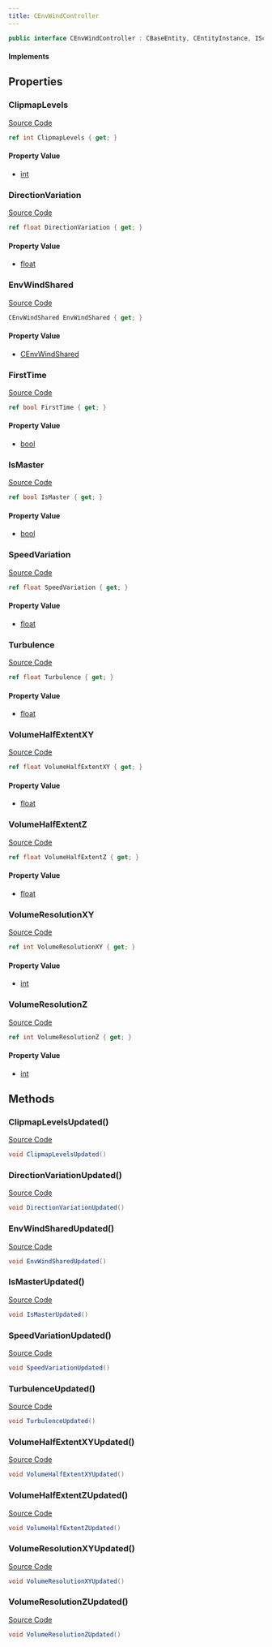 ```yaml
---
title: CEnvWindController
---
```


```csharp
public interface CEnvWindController : CBaseEntity, CEntityInstance, ISchemaClass<CEntityInstance>, ISchemaClass<CBaseEntity>, ISchemaClass<CEnvWindController>, ISchemaField, ISchemaClass, INativeHandle
```

#### Implements

## Properties

### ClipmapLevels

[Source Code](https://github.com/swiftly-solution/swiftlys2/blob/beta/managed/src/SwiftlyS2.Generated/Schemas/Interfaces/CEnvWindController.cs#L32)

```csharp
ref int ClipmapLevels { get; }
```

#### Property Value

- [int](https://learn.microsoft.com/dotnet/api/system.int32)

### DirectionVariation

[Source Code](https://github.com/swiftly-solution/swiftlys2/blob/beta/managed/src/SwiftlyS2.Generated/Schemas/Interfaces/CEnvWindController.cs#L18)

```csharp
ref float DirectionVariation { get; }
```

#### Property Value

- [float](https://learn.microsoft.com/dotnet/api/system.single)

### EnvWindShared

[Source Code](https://github.com/swiftly-solution/swiftlys2/blob/beta/managed/src/SwiftlyS2.Generated/Schemas/Interfaces/CEnvWindController.cs#L16)

```csharp
CEnvWindShared EnvWindShared { get; }
```

#### Property Value

- [CEnvWindShared](/docs/api/shared/schemadefinitions/cenvwindshared)

### FirstTime

[Source Code](https://github.com/swiftly-solution/swiftlys2/blob/beta/managed/src/SwiftlyS2.Generated/Schemas/Interfaces/CEnvWindController.cs#L36)

```csharp
ref bool FirstTime { get; }
```

#### Property Value

- [bool](https://learn.microsoft.com/dotnet/api/system.boolean)

### IsMaster

[Source Code](https://github.com/swiftly-solution/swiftlys2/blob/beta/managed/src/SwiftlyS2.Generated/Schemas/Interfaces/CEnvWindController.cs#L34)

```csharp
ref bool IsMaster { get; }
```

#### Property Value

- [bool](https://learn.microsoft.com/dotnet/api/system.boolean)

### SpeedVariation

[Source Code](https://github.com/swiftly-solution/swiftlys2/blob/beta/managed/src/SwiftlyS2.Generated/Schemas/Interfaces/CEnvWindController.cs#L20)

```csharp
ref float SpeedVariation { get; }
```

#### Property Value

- [float](https://learn.microsoft.com/dotnet/api/system.single)

### Turbulence

[Source Code](https://github.com/swiftly-solution/swiftlys2/blob/beta/managed/src/SwiftlyS2.Generated/Schemas/Interfaces/CEnvWindController.cs#L22)

```csharp
ref float Turbulence { get; }
```

#### Property Value

- [float](https://learn.microsoft.com/dotnet/api/system.single)

### VolumeHalfExtentXY

[Source Code](https://github.com/swiftly-solution/swiftlys2/blob/beta/managed/src/SwiftlyS2.Generated/Schemas/Interfaces/CEnvWindController.cs#L24)

```csharp
ref float VolumeHalfExtentXY { get; }
```

#### Property Value

- [float](https://learn.microsoft.com/dotnet/api/system.single)

### VolumeHalfExtentZ

[Source Code](https://github.com/swiftly-solution/swiftlys2/blob/beta/managed/src/SwiftlyS2.Generated/Schemas/Interfaces/CEnvWindController.cs#L26)

```csharp
ref float VolumeHalfExtentZ { get; }
```

#### Property Value

- [float](https://learn.microsoft.com/dotnet/api/system.single)

### VolumeResolutionXY

[Source Code](https://github.com/swiftly-solution/swiftlys2/blob/beta/managed/src/SwiftlyS2.Generated/Schemas/Interfaces/CEnvWindController.cs#L28)

```csharp
ref int VolumeResolutionXY { get; }
```

#### Property Value

- [int](https://learn.microsoft.com/dotnet/api/system.int32)

### VolumeResolutionZ

[Source Code](https://github.com/swiftly-solution/swiftlys2/blob/beta/managed/src/SwiftlyS2.Generated/Schemas/Interfaces/CEnvWindController.cs#L30)

```csharp
ref int VolumeResolutionZ { get; }
```

#### Property Value

- [int](https://learn.microsoft.com/dotnet/api/system.int32)

## Methods

### ClipmapLevelsUpdated()

[Source Code](https://github.com/swiftly-solution/swiftlys2/blob/beta/managed/src/SwiftlyS2.Generated/Schemas/Interfaces/CEnvWindController.cs#L46)

```csharp
void ClipmapLevelsUpdated()
```

### DirectionVariationUpdated()

[Source Code](https://github.com/swiftly-solution/swiftlys2/blob/beta/managed/src/SwiftlyS2.Generated/Schemas/Interfaces/CEnvWindController.cs#L39)

```csharp
void DirectionVariationUpdated()
```

### EnvWindSharedUpdated()

[Source Code](https://github.com/swiftly-solution/swiftlys2/blob/beta/managed/src/SwiftlyS2.Generated/Schemas/Interfaces/CEnvWindController.cs#L38)

```csharp
void EnvWindSharedUpdated()
```

### IsMasterUpdated()

[Source Code](https://github.com/swiftly-solution/swiftlys2/blob/beta/managed/src/SwiftlyS2.Generated/Schemas/Interfaces/CEnvWindController.cs#L47)

```csharp
void IsMasterUpdated()
```

### SpeedVariationUpdated()

[Source Code](https://github.com/swiftly-solution/swiftlys2/blob/beta/managed/src/SwiftlyS2.Generated/Schemas/Interfaces/CEnvWindController.cs#L40)

```csharp
void SpeedVariationUpdated()
```

### TurbulenceUpdated()

[Source Code](https://github.com/swiftly-solution/swiftlys2/blob/beta/managed/src/SwiftlyS2.Generated/Schemas/Interfaces/CEnvWindController.cs#L41)

```csharp
void TurbulenceUpdated()
```

### VolumeHalfExtentXYUpdated()

[Source Code](https://github.com/swiftly-solution/swiftlys2/blob/beta/managed/src/SwiftlyS2.Generated/Schemas/Interfaces/CEnvWindController.cs#L42)

```csharp
void VolumeHalfExtentXYUpdated()
```

### VolumeHalfExtentZUpdated()

[Source Code](https://github.com/swiftly-solution/swiftlys2/blob/beta/managed/src/SwiftlyS2.Generated/Schemas/Interfaces/CEnvWindController.cs#L43)

```csharp
void VolumeHalfExtentZUpdated()
```

### VolumeResolutionXYUpdated()

[Source Code](https://github.com/swiftly-solution/swiftlys2/blob/beta/managed/src/SwiftlyS2.Generated/Schemas/Interfaces/CEnvWindController.cs#L44)

```csharp
void VolumeResolutionXYUpdated()
```

### VolumeResolutionZUpdated()

[Source Code](https://github.com/swiftly-solution/swiftlys2/blob/beta/managed/src/SwiftlyS2.Generated/Schemas/Interfaces/CEnvWindController.cs#L45)

```csharp
void VolumeResolutionZUpdated()
```

